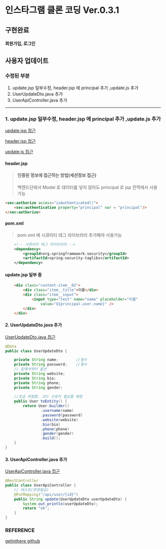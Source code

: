 # 인스타그램 클론 코딩 Ver.0.3.1

## 구현완료

>
#### 회원가입, 로그인


## 사용자 업데이트

### 수정된 부분

>
1. update.jsp 일부수정, header.jsp 에 principal 추가 ,update.js 추가
2. UserUpdateDto.java 추가
3. UserApiController.java 추가
---


### 1. update.jsp 일부수정, header.jsp 에 principal 추가 ,update.js 추가


[update.jsp 접근](./src/main/webapp/WEB-INF/views/user/update.jsp)

[header.jsp 접근](./src/main/webapp/WEB-INF/views/layout/header.jsp)

[update.js 접근](./src/main/resources/static/js/update.js )

#### header.jsp
> #### 인증된 정보에 접근하는 방법(세션정보 접근)
> 백엔드단에서 Model 로 데이터를 넣지 않아도 principal 로 jsp 전역에서 사용가능
```html
<sec:authorize access="isAuthenticated()">
	<sec:authentication property="principal" var = "principal"/>
</sec:authorize>
```

####  pom.xml

> pom.xml 에 시큐리티 태그 라이브러리 추가해야 사용가능

```xml
	<!-- 시큐리티 태그 라이브러리 -->
	<dependency>
		<groupId>org.springframework.security</groupId>
		<artifactId>spring-security-taglibs</artifactId>
	</dependency>
```

#### update.jsp 일부 중

```html
	<div class="content-item__02">
		<div class="item__title">이름</div>
		<div class="item__input">
			<input type="text" name="name" placeholder="이름"
				value="${principal.user.name}" />
		</div>
	</div>
```

#### 2. UserUpdateDto.java 추가

[UserUpdateDto.java 접근](./src/main/java/com/cos/photogramstart/web/dto/user/UserUpdateDto.java )

```java
@Data
public class UserUpdateDto {

	private String name;		//필수
	private String password;	//필수
	// 밑에서부터 옵션
	private String website;
	private String bio;
	private String phone;
	private String gender;
	
	//조금 위험함. 코드 수정이 필요할 예정
	public User toEntity() {
		return User.builder()
				.username(name)
				.password(password)
				.website(website)
				.bio(bio)
				.phone(phone)
				.gender(gender)
				.build();
	}
}
```

#### 3. UserApiController.java 추가

[UserApiController.java 접근](./src/main/java/com/cos/photogramstart/web/api/UserApiController.java)

```java
@RestController
public class UserApiController {
	// 테스트(변경필요)
	@PutMapping("/api/user/{id}")
	public String update(UserUpdateDto userUpdateDto) {
		System.out.println(userUpdateDto);
		return "ok";
	}
}
```

### REFERENCE

>
[getinthere github](https://github.com/codingspecialist/EaszUp-Springboot-Photogram-Start)
